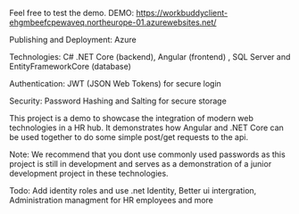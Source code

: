 Feel free to test the demo.
DEMO: https://workbuddyclient-ehgmbeefcpewaveq.northeurope-01.azurewebsites.net/




Publishing and Deployment: Azure

Technologies: C# .NET Core (backend), Angular (frontend) , SQL Server and EntityFrameworkCore (database)

Authentication: JWT (JSON Web Tokens) for secure login

Security: Password Hashing and Salting for secure storage

This project is a demo to showcase the integration of modern web technologies in a HR hub. It demonstrates how Angular and .NET Core can be used together to do some simple post/get requests to the api.

Note: We recommend that you dont use commonly used passwords as this project is still in development and serves as a demonstration of a junior development project in these technologies.

Todo: Add identity roles and use .net Identity, Better ui intergration, Administration managment for HR employees and more

